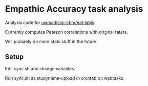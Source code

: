 # Empathic Accuracy task analysis

Analysis code for [uwmadison-chm/eat-labjs](https://github.com/uwmadison-chm/eat-labjs).

Currently computes Pearson correlations with original raters.

Will probably do more stats stuff in the future.

## Setup

Edit sync.sh and change variables.

Run sync.sh as studyname-upload in crontab on webtasks.

